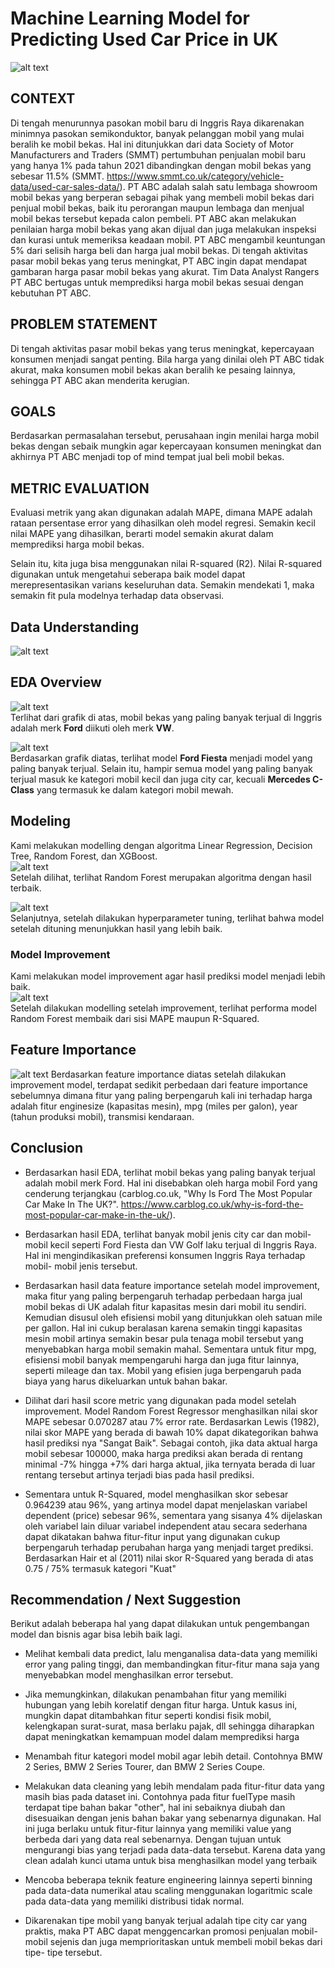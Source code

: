 # Machine Learning Model for Predicting Used Car Price in UK
![alt text](https://github.com/PurwadhikaDev/DataRangersTeam_JC_DS_VL_05_FinalProject/blob/main/Picture/jpeg%20awal.jpg?raw=true)
## CONTEXT

Di tengah menurunnya pasokan mobil baru di Inggris Raya dikarenakan minimnya pasokan semikonduktor, banyak pelanggan mobil yang mulai beralih ke mobil bekas. Hal ini ditunjukkan dari data Society of Motor Manufacturers and Traders (SMMT) pertumbuhan penjualan mobil baru yang hanya 1% pada tahun 2021 dibandingkan dengan mobil bekas yang sebesar 11.5% (SMMT. https://www.smmt.co.uk/category/vehicle-data/used-car-sales-data/).
PT ABC adalah salah satu lembaga showroom mobil bekas yang berperan sebagai pihak yang membeli mobil bekas dari penjual mobil bekas, baik itu perorangan maupun lembaga dan menjual mobil bekas tersebut kepada calon pembeli. PT ABC akan melakukan penilaian harga mobil bekas yang akan dijual dan juga melakukan inspeksi dan kurasi untuk memeriksa keadaan mobil. PT ABC mengambil keuntungan 5% dari selisih harga beli dan harga jual mobil bekas.
Di tengah aktivitas pasar mobil bekas yang terus meningkat, PT ABC ingin dapat mendapat gambaran harga pasar mobil bekas yang akurat. Tim Data Analyst Rangers PT ABC bertugas untuk memprediksi harga mobil bekas sesuai dengan kebutuhan PT ABC.

## PROBLEM STATEMENT

Di tengah aktivitas pasar mobil bekas yang terus meningkat, kepercayaan konsumen menjadi sangat penting. Bila harga yang dinilai oleh PT ABC tidak akurat, maka konsumen mobil bekas akan beralih ke pesaing lainnya, sehingga PT ABC akan menderita kerugian.

## GOALS

Berdasarkan permasalahan tersebut, perusahaan ingin menilai harga mobil bekas dengan sebaik mungkin agar kepercayaan konsumen meningkat dan akhirnya PT ABC menjadi top of mind tempat jual beli mobil bekas.

## METRIC EVALUATION

Evaluasi metrik yang akan digunakan adalah MAPE, dimana MAPE adalah rataan persentase error yang dihasilkan oleh model regresi. Semakin kecil nilai MAPE yang dihasilkan, berarti model semakin akurat dalam memprediksi harga mobil bekas.

Selain itu, kita juga bisa menggunakan nilai R-squared (R2). Nilai R-squared digunakan untuk mengetahui seberapa baik model dapat merepresentasikan varians keseluruhan data. Semakin mendekati 1, maka semakin fit pula modelnya terhadap data observasi.

## Data Understanding

![alt text](https://github.com/PurwadhikaDev/DataRangersTeam_JC_DS_VL_05_FinalProject/blob/main/Picture/Data%20understanding.png?raw=true)

## EDA Overview

![alt text](https://github.com/PurwadhikaDev/DataRangersTeam_JC_DS_VL_05_FinalProject/blob/main/Picture/Merk%20mobil.png?raw=true)    
Terlihat dari grafik di atas, mobil bekas yang paling banyak terjual di Inggris adalah merk **Ford** diikuti oleh merk **VW**.  
  
    
    

![alt text](https://github.com/PurwadhikaDev/DataRangersTeam_JC_DS_VL_05_FinalProject/blob/main/Picture/Model%20mobil.png?raw=true)  
Berdasarkan grafik diatas, terlihat model **Ford Fiesta** menjadi model yang paling banyak terjual. Selain itu, hampir semua model yang paling banyak terjual masuk ke kategori mobil kecil dan juga city car, kecuali **Mercedes C-Class** yang termasuk ke dalam kategori mobil mewah.

## Modeling
Kami melakukan modelling dengan algoritma Linear Regression, Decision Tree, Random Forest, dan XGBoost.  
![alt text](https://github.com/PurwadhikaDev/DataRangersTeam_JC_DS_VL_05_FinalProject/blob/main/Picture/Model-model.png?raw=true)  
Setelah dilihat, terlihat Random Forest merupakan algoritma dengan hasil terbaik.    
  
    
    

![alt text](https://github.com/PurwadhikaDev/DataRangersTeam_JC_DS_VL_05_FinalProject/blob/main/Picture/Before%20improvement.png?raw=true)  
Selanjutnya, setelah dilakukan hyperparameter tuning, terlihat bahwa model setelah dituning menunjukkan hasil yang lebih baik.  

### Model Improvement  
Kami melakukan model improvement agar hasil prediksi model menjadi lebih baik.  
![alt text](https://github.com/PurwadhikaDev/DataRangersTeam_JC_DS_VL_05_FinalProject/blob/main/Picture/After%20improvement.png?raw=true)  
Setelah dilakukan modelling setelah improvement, terlihat performa model Random Forest membaik dari sisi MAPE maupun R-Squared.

## Feature Importance
![alt text](https://github.com/PurwadhikaDev/DataRangersTeam_JC_DS_VL_05_FinalProject/blob/main/Picture/Feature%20importance.png?raw=true) 
Berdasarkan feature importance diatas setelah dilakukan improvement model, terdapat sedikit perbedaan dari feature importance sebelumnya dimana fitur yang paling berpengaruh kali ini terhadap harga adalah fitur enginesize (kapasitas mesin), mpg (miles per galon), year (tahun produksi mobil), transmisi kendaraan.  

## Conclusion
- Berdasarkan hasil EDA, terlihat mobil bekas yang paling banyak terjual adalah mobil merk Ford. Hal ini disebabkan oleh harga mobil Ford yang cenderung terjangkau (carblog.co.uk, "Why Is Ford The Most Popular Car Make In The UK?". https://www.carblog.co.uk/why-is-ford-the-most-popular-car-make-in-the-uk/).

- Berdasarkan hasil EDA, terlihat banyak mobil jenis city car dan mobil- mobil kecil seperti Ford Fiesta dan VW Golf laku terjual di Inggris Raya. Hal ini mengindikasikan preferensi konsumen Inggris Raya terhadap mobil- mobil jenis tersebut.

- Berdasarkan hasil data feature importance setelah model improvement, maka fitur yang paling berpengaruh terhadap perbedaan harga jual mobil bekas di UK adalah fitur kapasitas mesin dari mobil itu sendiri. Kemudian disusul oleh efisiensi mobil yang ditunjukkan oleh satuan mile per gallon. Hal ini cukup beralasan karena semakin tinggi kapasitas mesin mobil artinya semakin besar pula tenaga mobil tersebut yang menyebabkan harga mobil semakin mahal. Sementara untuk fitur mpg, efisiensi mobil banyak mempengaruhi harga dan juga fitur lainnya, seperti mileage dan tax. Mobil yang efisien juga berpengaruh pada biaya yang harus dikeluarkan untuk bahan bakar.

- Dilihat dari hasil score metric yang digunakan pada model setelah improvement. Model Random Forest Regressor menghasilkan nilai skor MAPE sebesar 0.070287 atau 7% error rate. Berdasarkan Lewis (1982), nilai skor MAPE yang berada di bawah 10% dapat dikategorikan bahwa hasil prediksi nya "Sangat Baik". Sebagai contoh, jika data aktual harga mobil sebesar 100000, maka harga prediksi akan berada di rentang minimal -7% hingga +7% dari harga aktual, jika ternyata berada di luar rentang tersebut artinya terjadi bias pada hasil prediksi.

- Sementara untuk R-Squared, model menghasilkan skor sebesar 0.964239 atau 96%, yang artinya model dapat menjelaskan variabel dependent (price) sebesar 96%, sementara yang sisanya 4% dijelaskan oleh variabel lain diluar variabel independent atau secara sederhana dapat dikatakan bahwa fitur-fitur input yang digunakan cukup berpengaruh terhadap perubahan harga yang menjadi target prediksi. Berdasarkan Hair et al (2011) nilai skor R-Squared yang berada di atas 0.75 / 75% termasuk kategori "Kuat"

## Recommendation / Next Suggestion
Berikut adalah beberapa hal yang dapat dilakukan untuk pengembangan model dan bisnis agar bisa lebih baik lagi.

- Melihat kembali data predict, lalu menganalisa data-data yang memiliki error yang paling tinggi, dan membandingkan fitur-fitur mana saja yang menyebabkan model menghasilkan error tersebut.

- Jika memungkinkan, dilakukan penambahan fitur yang memiliki hubungan yang lebih korelatif dengan fitur harga. Untuk kasus ini, mungkin dapat ditambahkan fitur seperti kondisi fisik mobil, kelengkapan surat-surat, masa berlaku pajak, dll sehingga diharapkan dapat meningkatkan kemampuan model dalam memprediksi harga

- Menambah fitur kategori model mobil agar lebih detail. Contohnya BMW 2 Series, BMW 2 Series Tourer, dan BMW 2 Series Coupe.

- Melakukan data cleaning yang lebih mendalam pada fitur-fitur data yang masih bias pada dataset ini. Contohnya pada fitur fuelType masih terdapat tipe bahan bakar "other", hal ini sebaiknya diubah dan disesuaikan dengan jenis bahan bakar yang sebenarnya digunakan. Hal ini juga berlaku untuk fitur-fitur lainnya yang memiliki value yang berbeda dari yang data real sebenarnya. Dengan tujuan untuk mengurangi bias yang terjadi pada data-data tersebut. Karena data yang clean adalah kunci utama untuk bisa menghasilkan model yang terbaik

- Mencoba beberapa teknik feature engineering lainnya seperti binning pada data-data numerikal atau scaling menggunakan logaritmic scale pada data-data yang memiliki distribusi tidak normal.

- Dikarenakan tipe mobil yang banyak terjual adalah tipe city car yang praktis, maka PT ABC dapat menggencarkan promosi penjualan mobil- mobil sejenis dan juga memprioritaskan untuk membeli mobil bekas dari tipe- tipe tersebut.
